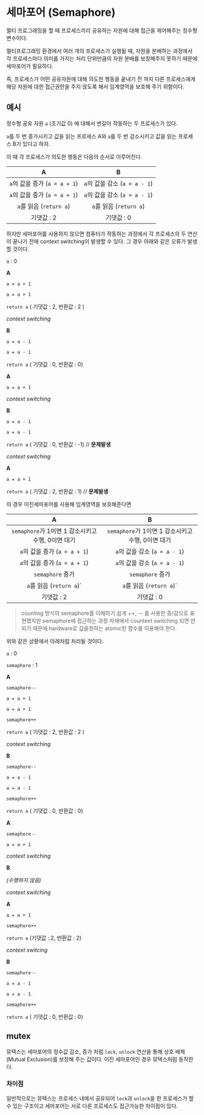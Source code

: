 # 세마포어 (Semaphore)

멀티 프로그래밍을 할 때 프로세스끼리 공유하는 자원에 대해 접근을 제어해주는 정수형 변수이다.

멀티프로그래밍 환경에서 여러 개의 프로세스가 실행될 때, 자원을 분배하는 과정에서 각 프로세스마다 의미를 가지는 처리 단위만큼의 자원 분배를 보장해주지 못하기 때문에 세마포어가 필요하다.

즉, 프로세스가 어떤 공유자원에 대해 의도한 행동을 끝내기 전 까지 다른 프로세스에게 해당 자원에 대한 접근권한을 주지 않도록 해서 임계영역을 보호해 주기 위함이다.



## 예시

정수형 공유 자원 `a` (초기값 0) 에 대해서 번갈아 작동하는 두 프로세스가 있다.

`a`를 두 번 증가시키고 값을 읽는 프로세스 A와 `a`를 두 번 감소시키고 값을 읽는 프로세스 B가 있다고 하자.

이 때 각 프로세스가 의도한 행동은 다음의 순서로 이루어진다.

|               A               |               B               |
| :---------------------------: | :---------------------------: |
| `a`의 값을 증가 (`a = a + 1`) | `a`의 값을 감소 (`a = a - 1`) |
| `a`의 값을 증가 (`a = a + 1`) | `a`의 값을 감소 (`a = a - 1`) |
|    `a`를 읽음 (`return a`)    |    `a`를 읽음 (`return a`)    |
|          기댓값 : 2           |          기댓값 : 0           |

하지만 세마포어를 사용하지 않으면 컴퓨터가 작동하는 과정에서 각 프로세스의 두 연산이 끝나기 전에 context switching이 발생할 수 있다. 그 경우 아래와 같은 오류가 발생할 것이다.



`a` : 0

**A**

`a = a + 1`

`a = a + 1`

`return a` ( 기댓값 : 2, 반환값 : 2 )

*context switching*

**B**

`a = a - 1`

`a = a - 1`

`return a` ( 기댓값 : 0, 반환값 : 0)

**A**

`a = a + 1`

*context switching*

**B**

`a = a - 1`

`a = a - 1`

`return a` ( 기댓값 : 0, 반환값 : -1)	// **문제발생**

*context switching*

**A**

`a = a + 1`

`return a` ( 기댓값 : 2, 반환값 : 1)	// **문제발생**



이 경우 이진세마포어를 사용해 임계영역을 보호해준다면

|                         A                         |                         B                         |
| :-----------------------------------------------: | :-----------------------------------------------: |
| `semaphore`가 1이면 1 감소시키고 수행, 0이면 대기 | `semaphore`가 1이면 1 감소시키고 수행, 0이면 대기 |
|           `a`의 값을 증가 (`a = a + 1`)           |           `a`의 값을 감소 (`a = a - 1`)           |
|           `a`의 값을 증가 (`a = a + 1`)           |           `a`의 값을 감소 (`a = a - 1`)           |
|                 `semaphore` 증가                  |                 `semaphore` 증가                  |
|             `a`를 읽음 (`return a`)`              |             `a`를 읽음 (`return a`)`              |
|                    기댓값 : 2                     |                    기댓값 : 0                     |

> counting 방식의 semaphore를 이해하기 쉽게 ++, -- 를 사용한 증/감으로 표현했지만 semaphore에 접근하는 과정 자체에서 countext switching 되면 안되기 때문에 hardware로 값을정하는 atomic한 함수를 이용해야 한다.

위와 같은 상황에서 아래처럼 처리될 것이다.



`a` : 0

`semaphore` : 1

**A**

`semaphore--`

`a = a + 1`

`a = a + 1`

`semaphore++`

`return a` ( 기댓값 : 2, 반환값 : 2 )

*context switching*

**B**

`semaphore--`

`a = a - 1`

`a = a - 1`

`semaphore++`

`return a` ( 기댓값 : 0, 반환값 : 0)

**A**

`semaphore--`

`a = a + 1`

*context switching*

**B**

*(수행하지 않음)*

*context switching*

**A**

`a = a + 1`

`semaphore++`

`return a` (기댓값 : 2, 반환값 : 2)

*context switcing*

**B**

`semaphore--`

`a = a - 1`

`a = a - 1`

`semaphore++`

`return a` ( 기댓값 : 0, 반환값 : 0)



## mutex

뮤텍스는 세마포어의 정수값 감소, 증가 처럼  `lock`, `unlock` 연산을 통해 상호 배제(Mutual Exclusion)를 보장해 주는 값이다. 이진 세마포어인 경우 뮤텍스처럼 동작한다.



### 차이점

일반적으로는 뮤텍스는 프로세스 내에서 공유되어 `lock`과 `unlock`을 한 프로세스가 할 수 있는 구조이고 세마포어는 서로 다른 프로세스도 접근가능한 차이점이 있다.

